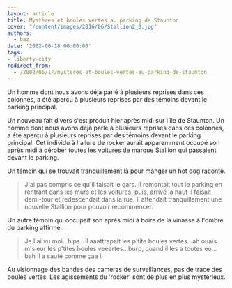 ```yaml
---
layout: article
title: Mystères et boules vertes au parking de Staunton
cover: "/content/images/2016/06/Stallion2_0.jpg"
authors:
  - baz
date: '2002-06-18 00:00:00'
tags:
- liberty-city
redirect_from:
  - /2002/06/17/mysteres-et-boules-vertes-au-parking-de-staunton
---
```


Un homme dont nous avons déjà parlé à plusieurs reprises dans ces colonnes, a été aperçu à plusieurs reprises par des témoins devant le parking principal.

Un nouveau fait divers s'est produit hier après midi sur l'île de Staunton. Un homme dont nous avons déjà parlé à plusieurs reprises dans ces colonnes, a été aperçu à plusieurs reprises par des témoins devant le parking principal. Cet individu à l'allure de rocker aurait apparemment occupé son après midi à dérober toutes les voitures de marque Stallion qui passaient devant le parking.

Un témoin qui se trouvait tranquillement là pour manger un hot dog raconte.

> J'ai pas compris ce qu'il faisait le gars. Il remontait tout le parking en rentrant dans les murs et les voitures, puis, arrivé la haut il faisait demi-tour et redescendait dans la rue. Il attendait tranquillement une nouvelle Stallion pour pouvoir recommencer.

Un autre témoin qui occupait son après midi à boire de la vinasse à l'ombre du parking affirme :

> Je l'ai vu moi...hips...il aaattrapait les p'tite boules vertes...ah ouais m'sieur les p'tites boules veeertes...burp, quand il les a toutes eu... bah il a sauté comme çaa !

Au visionnage des bandes des cameras de surveillances, pas de trace des boules vertes. Les agissements du 'rocker' sont de plus en plus mystérieux.